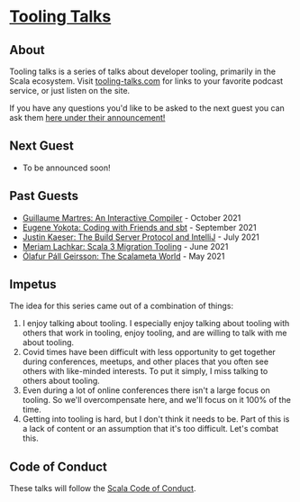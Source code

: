 # [Tooling Talks](https://www.tooling-talks.com/)

## About

Tooling talks is a series of talks about developer tooling, primarily in the
Scala ecosystem. Visit [tooling-talks.com](https://www.tooling-talks.com) for
links to your favorite podcast service, or just listen on the site.

If you have any questions you'd like to be asked to the next guest you can ask
them [here under their
announcement!](https://github.com/ckipp01/tooling-talks/discussions)

## Next Guest

- To be announced soon!

## Past Guests

- [Guillaume Martres: An Interactive Compiler](https://www.tooling-talks.com) - October 2021
- [Eugene Yokota: Coding with Friends and sbt](https://www.tooling-talks.com) - September 2021
- [Justin Kaeser: The Build Server Protocol and IntelliJ](https://www.tooling-talks.com) - July 2021
- [Meriam Lachkar: Scala 3 Migration Tooling](https://www.tooling-talks.com) - June 2021
- [Ólafur Páll Geirsson: The Scalameta World](https://www.tooling-talks.com) - May 2021

## Impetus

The idea for this series came out of a combination of things:

1. I enjoy talking about tooling. I especially enjoy talking about tooling with
   others that work in tooling, enjoy tooling, and are willing to talk with me
   about tooling.
2. Covid times have been difficult with less opportunity to get together during
   conferences, meetups, and other places that you often see others with
   like-minded interests. To put it simply, I miss talking to others about
   tooling.
3. Even during a lot of online conferences there isn't a large focus on tooling.
   So we'll overcompensate here, and we'll focus on it 100% of the time.
4. Getting into tooling is hard, but I don't think it needs to be. Part of this
   is a lack of content or an assumption that it's too difficult. Let's combat
   this.

## Code of Conduct

These talks will follow the [Scala Code of Conduct](https://www.scala-lang.org/conduct/).
